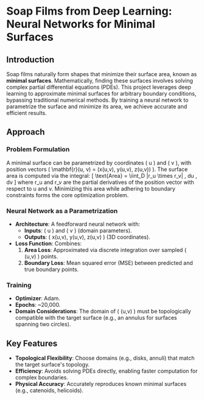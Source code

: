 # Soap Films from Deep Learning: Neural Networks for Minimal Surfaces

## Introduction
Soap films naturally form shapes that minimize their surface area, known as **minimal surfaces**. Mathematically, finding these surfaces involves solving complex partial differential equations (PDEs). This project leverages deep learning to approximate minimal surfaces for arbitrary boundary conditions, bypassing traditional numerical methods. By training a neural network to parametrize the surface and minimize its area, we achieve accurate and efficient results.

## Approach
### Problem Formulation
A minimal surface can be parametrized by coordinates \( u \) and \( v \), with position vectors \( \mathbf{r}(u, v) = (x(u,v), y(u,v), z(u,v)) \). The surface area is computed via the integral:
\[
\text{Area} = \iint_D |r_u \times r_v| \, du \, dv
\]
where r_u and r_v are the partial derivatives of the position vector with respect to u and v. Minimizing this area while adhering to boundary constraints forms the core optimization problem.

### Neural Network as a Parametrization
- **Architecture**: A feedforward neural network with:
  - **Inputs**: \( u \) and \( v \) (domain parameters).
  - **Outputs**: \( x(u,v), y(u,v), z(u,v) \) (3D coordinates).
- **Loss Function**: Combines:
  1. **Area Loss**: Approximated via discrete integration over sampled \( (u,v) \) points.
  2. **Boundary Loss**: Mean squared error (MSE) between predicted and true boundary points.

### Training
- **Optimizer**: Adam.
- **Epochs**: ~20,000.
- **Domain Considerations**: The domain of \( (u,v) \) must be topologically compatible with the target surface (e.g., an annulus for surfaces spanning two circles).

## Key Features
- **Topological Flexibility**: Choose domains (e.g., disks, annuli) that match the target surface's topology.
- **Efficiency**: Avoids solving PDEs directly, enabling faster computation for complex boundaries.
- **Physical Accuracy**: Accurately reproduces known minimal surfaces (e.g., catenoids, helicoids).
